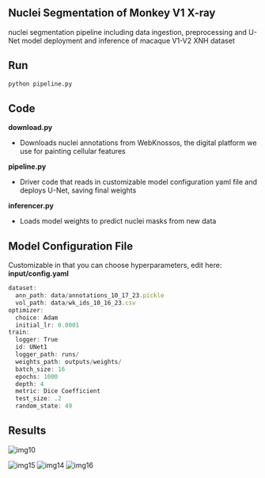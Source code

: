 ## Nuclei Segmentation of Monkey V1 X-ray

nuclei segmentation pipeline including data ingestion, preprocessing and U-Net model deployment and inference of macaque V1-V2 XNH dataset

## Run 

```bash
python pipeline.py
```

## Code

**download.py** 
  
  - Downloads nuclei annotations from WebKnossos, the digital platform we use for painting cellular features

**pipeline.py**

  - Driver code that reads in customizable model configuration yaml file and deploys U-Net, saving final weights

**inferencer.py**
  
  - Loads model weights to predict nuclei masks from new data

## Model Configuration File
  Customizable in that you can choose hyperparameters, edit here: **input/config.yaml**

```jsx
dataset:
  ann_path: data/annotations_10_17_23.pickle
  vol_path: data/wk_ids_10_16_23.csv
optimizer:
  choice: Adam
  initial_lr: 0.0001
train:
  logger: True
  id: UNet1
  logger_path: runs/
  weights_path: outputs/weights/
  batch_size: 16
  epochs: 1000
  depth: 4
  metric: Dice Coefficient
  test_size: .2
  random_state: 49
```

## Results

![img10](https://github.com/azatian/nucleiseg/assets/9220290/befd524b-8cb4-474b-b507-f68b44211b3d)


![img15](https://github.com/azatian/nucleiseg/assets/9220290/c59bb0fe-ff3e-4008-b823-139bb6383253)
![img14](https://github.com/azatian/nucleiseg/assets/9220290/1d0f4a7e-3b3a-4a7b-b9e2-ee019847bef8)
![img16](https://github.com/azatian/nucleiseg/assets/9220290/253764e3-a863-4108-846d-9b3cd8d7ed38)

